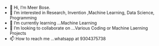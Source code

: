 - 👋 Hi, I’m Meer Bose.
- 👀 I’m interested in Research, Invention ,Machine Learning, Data Science, Programming
- 🌱 I’m currently learning ...Machine Learning
- 💞️ I’m looking to collaborate on ...Various Coding or Machine Laerning Projects
- 📫 How to reach me ...whatsapp at 9304375738

<!---
swarnavabose2001/swarnavabose2001 is a ✨ special ✨ repository because its `README.md` (this file) appears on your GitHub profile.
You can click the Preview link to take a look at your changes.
--->
